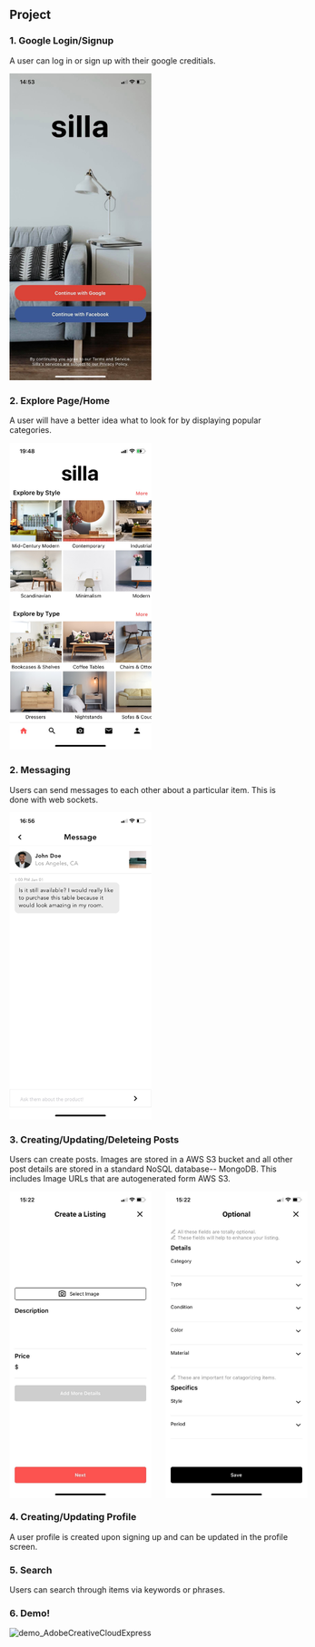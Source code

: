 ## Project

### 1. Google Login/Signup
A user can log in or sign up with their google creditials.

<img src="/demo/login.jpg" alt="login screen" style="width: 250px;"/>

### 2. Explore Page/Home
A user will have a better idea what to look for by displaying popular categories. 

<img src="demo/home.jpeg" alt="home screen" style="width: 250px;"/>

### 2. Messaging
Users can send messages to each other about a particular item. 
This is done with web sockets.

<img src="/demo/message.jpeg" alt="conversation example" style="width: 250px;"/>

### 3. Creating/Updating/Deleteing Posts
Users can create posts. Images are stored in a AWS S3 bucket and all other 
post details are stored in a standard NoSQL database-- MongoDB. This includes
Image URLs that are autogenerated form AWS S3. 

<div style="display: flex">
  <img src="/demo/create-post-1.jpg" alt="create post screen 1" style="width: 250px;">
  <img src="/demo/create-post-2.jpg" alt="create post screen 2" style="margin-left: 25px; width: 250px;">
</div>

### 4. Creating/Updating Profile
A user profile is created upon signing up and can be updated in the profile
screen. 

### 5. Search
Users can search through items via keywords or phrases. 

### 6. Demo!
![demo_AdobeCreativeCloudExpress](https://user-images.githubusercontent.com/19900547/146793651-0f74bc78-add3-4040-ba1b-8dedaacd5cc3.gif)





